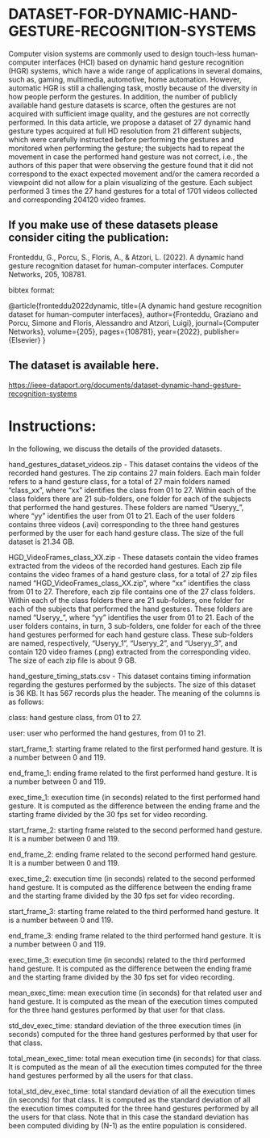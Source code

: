 # DATASET-FOR-DYNAMIC-HAND-GESTURE-RECOGNITION-SYSTEMS
Computer vision systems are commonly used to design touch-less human-computer interfaces (HCI) based on dynamic hand gesture recognition (HGR) systems, which have a wide range of applications in several domains, such as, gaming, multimedia, automotive, home automation. However, automatic HGR is still a challenging task, mostly because of the diversity in how people perform the gestures. In addition, the number of publicly available hand gesture datasets is scarce, often the gestures are not acquired with sufficient image quality, and the gestures are not correctly performed. In this data article, we propose a dataset of 27 dynamic hand gesture types acquired at full HD resolution from 21 different subjects, which were carefully instructed before performing the gestures and monitored when performing the gesture; the subjects had to repeat the movement in case the performed hand gesture was not correct, i.e., the authors of this paper that were observing the gesture found that it did not correspond to the exact expected movement and/or the camera recorded a viewpoint did not allow for a plain visualizing of the gesture. Each subject performed 3 times the 27 hand gestures for a total of 1701 videos collected and corresponding 204120 video frames.
## If you make use of these datasets please consider citing the publication:
  Fronteddu, G., Porcu, S., Floris, A., & Atzori, L. (2022). A dynamic hand gesture recognition dataset for human-computer interfaces. Computer Networks, 205, 108781.
  
  bibtex format:
  
  @article{fronteddu2022dynamic,
  title={A dynamic hand gesture recognition dataset for human-computer interfaces},
  author={Fronteddu, Graziano and Porcu, Simone and Floris, Alessandro and Atzori, Luigi},
  journal={Computer Networks},
  volume={205},
  pages={108781},
  year={2022},
  publisher={Elsevier}
  }

## The dataset is available here.
https://ieee-dataport.org/documents/dataset-dynamic-hand-gesture-recognition-systems


# Instructions: 
In the following, we discuss the details of the provided datasets.

hand_gestures_dataset_videos.zip - This dataset contains the videos of the recorded hand gestures. The zip contains 27 main folders. Each main folder refers to a hand gesture class, for a total of 27 main folders named “class_xx”, where “xx” identifies the class from 01 to 27. Within each of the class folders there are 21 sub-folders, one folder for each of the subjects that performed the hand gestures. These folders are named “Useryy_”, where “yy” identifies the user from 01 to 21. Each of the user folders contains three videos (.avi) corresponding to the three hand gestures performed by the user for each hand gesture class. The size of the full dataset is 21.34 GB.

 

HGD_VideoFrames_class_XX.zip - These datasets contain the video frames extracted from the videos of the recorded hand gestures. Each zip file contains the video frames of a hand gesture class, for a total of 27 zip files named “HGD_VideoFrames_class_XX.zip”, where “xx” identifies the class from 01 to 27. Therefore, each zip file contains one of the 27 class folders. Within each of the class folders there are 21 sub-folders, one folder for each of the subjects that performed the hand gestures. These folders are named “Useryy_”, where “yy” identifies the user from 01 to 21. Each of the user folders contains, in turn, 3 sub-folders, one folder for each of the three hand gestures performed for each hand gesture class. These sub-folders are named, respectively, “Useryy_1”, “Useryy_2”, and “Useryy_3”, and contain 120 video frames (.png) extracted from the corresponding video. The size of each zip file is about 9 GB.

 

hand_gesture_timing_stats.csv - This dataset contains timing information regarding the gestures performed by the subjects. The size of this dataset is 36 KB. It has 567 records plus the header. The meaning of the columns is as follows:

class: hand gesture class, from 01 to 27.

user: user who performed the hand gestures, from 01 to 21.

start_frame_1: starting frame related to the first performed hand gesture. It is a number between 0 and 119.

end_frame_1: ending frame related to the first performed hand gesture. It is a number between 0 and 119.

exec_time_1: execution time (in seconds) related to the first performed hand gesture. It is computed as the difference between the ending frame and the starting frame divided by the 30 fps set for video recording.

start_frame_2: starting frame related to the second performed hand gesture. It is a number between 0 and 119.

end_frame_2: ending frame related to the second performed hand gesture. It is a number between 0 and 119.

exec_time_2: execution time (in seconds) related to the second performed hand gesture. It is computed as the difference between the ending frame and the starting frame divided by the 30 fps set for video recording.

start_frame_3: starting frame related to the third performed hand gesture. It is a number between 0 and 119.

end_frame_3: ending frame related to the third performed hand gesture. It is a number between 0 and 119.

exec_time_3: execution time (in seconds) related to the third performed hand gesture. It is computed as the difference between the ending frame and the starting frame divided by the 30 fps set for video recording.

mean_exec_time: mean execution time (in seconds) for that related user and hand gesture. It is computed as the mean of the execution times computed for the three hand gestures performed by that user for that class.

std_dev_exec_time: standard deviation of the three execution times (in seconds) computed for the three hand gestures performed by that user for that class.

total_mean_exec_time: total mean execution time (in seconds) for that class. It is computed as the mean of all the execution times computed for the three hand gestures performed by all the users for that class.

total_std_dev_exec_time: total standard deviation of all the execution times (in seconds) for that class. It is computed as the standard deviation of all the execution times computed for the three hand gestures performed by all the users for that class. Note that in this case the standard deviation has been computed dividing by (N-1) as the entire population is considered.
